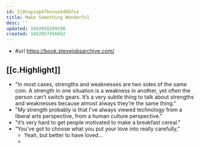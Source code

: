 ```yaml
---
id: 2j0supiap47bxvuzk46bfvz
title: Make Something Wonderful
desc: ''
updated: 1682058209198
created: 1682057456662
---
```


- #url https://book.stevejobsarchive.com/


## [[c.Highlight]]

- "In most cases, strengths and weaknesses are two sides of the same coin. A strength in one situation is a weakness in another, yet often the person can’t switch gears. It’s a very subtle thing to talk about strengths and weaknesses because almost always they’re the same thing."
- "My strength probably is that I’ve always viewed technology from a liberal arts perspective, from a human culture perspective."
- "it’s very hard to get people motivated to make a breakfast cereal."
- “You’ve got to choose what you put your love into really carefully,”
  - Yeah, but better to have loved...
  - 
